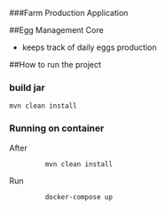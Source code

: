 ###Farm Production Application

##Egg Management Core
- keeps track of daily eggs production


##How to run the project

### build jar

    mvn clean install

### Running on container

After

             mvn clean install

Run

             docker-compose up